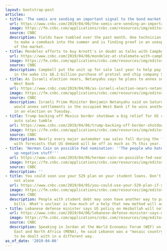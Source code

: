 ```yaml
---
layout: bootstrap-post
articles:
- title: 'The semis are sending an important signal to the bond market: JP Morgan'
  url: https://www.cnbc.com/2019/04/06/the-semis-are-sending-an-important-signal-to-the-bond-market-jp-morgan.html
  image: https://fm.cnbc.com/applications/cnbc.com/resources/img/editorial/2019/04/05/105836315-1554490034927gettyimages-486214686.1910x1000.jpeg
  source: CNBC
  description: Yields have tumbled over the past month. One technician expects them
    to make a comeback into the summer and is finding proof in an unexpected corner
    of the market.
- title: Mondelez efforts to buy Arnott's in doubt as talks with Campbell stalemate
  url: https://www.cnbc.com/2019/04/06/mondelez-at-stalemate-with-campbell-over-arnotts-sale.html
  image: https://fm.cnbc.com/applications/cnbc.com/resources/img/editorial/2018/11/09/105565349-1541778539126gettyimages-543535248.1910x1000.jpeg
  source: CNBC
  description: Campbell put the unit up for sale last year to help pay down debt left
    in the wake its $6.2-billion purchase of pretzel and chip company Snyder's-Lance.
- title: As Israeli election nears, Netanyahu says he plans to annex settlements in
    West Bank
  url: https://www.cnbc.com/2019/04/06/as-israeli-election-nears-netanyahu-says-he-plans-to-annex-settlements-in-west-bank.html
  image: https://fm.cnbc.com/applications/cnbc.com/resources/img/editorial/2018/05/14/105205744-RTS1RB7B.1910x1000.jpg
  source: CNBC
  description: Israeli Prime Minister Benjamin Netanyahu said on Saturday that he
    would annex settlements in the occupied West Bank if he wins another term in office
    in an election on Tuesday.
- title: Trump backing off Mexico border shutdown a big relief for US carmakers as
    auto sales tumble
  url: https://www.cnbc.com/2019/04/06/trump-backing-off-border-shutdown-a-big-relief-for-us-carmakers.html
  image: https://fm.cnbc.com/applications/cnbc.com/resources/img/editorial/2018/03/14/105064504-RTS1NFWE.1910x1000.jpg
  source: CNBC
  description: Nearly every major automaker saw sales fall during the first quarter
    with forecasts that US demand will be off as much as 7% this year.
- title: 'Herman Cain on possible Fed nomination: ''The people who hate me are digging
    up negative stuff'''
  url: https://www.cnbc.com/2019/04/06/herman-cain-on-possible-fed-seat-haters-are-digging-up-negative-stuff.html
  image: https://fm.cnbc.com/applications/cnbc.com/resources/img/editorial/2019/04/04/105833296-1554395520836gettyimages-494875563r.1910x1000.jpg
  source: CNBC
  description: ''
- title: You could soon use your 529 plan on your student loans. Don't have one? You're
    not alone
  url: https://www.cnbc.com/2019/04/05/you-could-use-your-529-plan-if-you-have-one-for-your-student-debt.html
  image: https://fm.cnbc.com/applications/cnbc.com/resources/img/editorial/2017/05/26/104494834-college.1910x1000.jpg
  source: CNBC
  description: People with student debt may soon have another way to pay their monthly
    bills. What's unclear is how much of a help that new method will actually be.
- title: Lebanese defense minister says US policy on Hezbollah will not pay off
  url: https://www.cnbc.com/2019/04/06/lebanese-defense-minister-says-us-policy-on-hezbollah-will-not-pay-off.html
  image: https://fm.cnbc.com/applications/cnbc.com/resources/img/editorial/2018/05/08/105192493-Lebanon_Hezbollah_.1910x1000.jpg
  source: CNBC
  description: Speaking in Jordan at the World Economic Forum (WEF) on the Middle
    East and North Africa (MENA), he said Lebanon was a "mosaic country" that had
    to be dealt with in a different way.
as_of_date: '2019-04-06'
---
```


